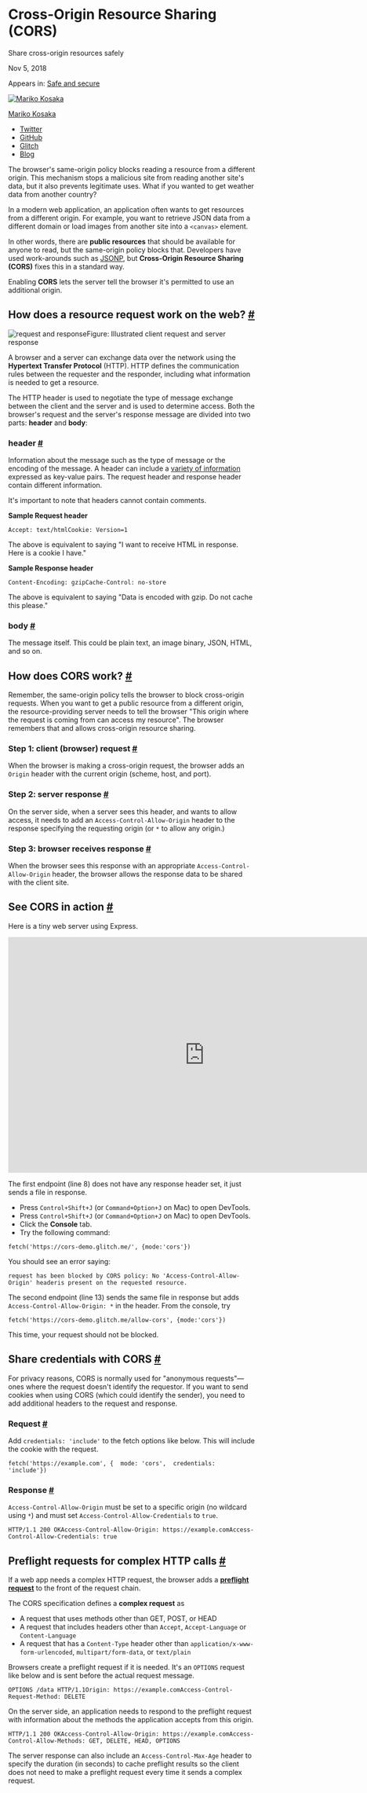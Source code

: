# Cross-Origin Resource Sharing (CORS)

Share cross-origin resources safely

Nov 5, 2018

Appears in: [Safe and secure](https://web.dev/secure)

[![Mariko Kosaka](https://web-dev.imgix.net/image/admin/TaVHIb4KixCUF6XheH7z.jpg?auto=format)](https://web.dev/authors/kosamari)

[Mariko Kosaka](https://web.dev/authors/kosamari)

- [Twitter](https://twitter.com/kosamari)
- [GitHub](https://github.com/kosamari)
- [Glitch](https://glitch.com/@kosamari)
- [Blog](https://kosamari.com/)

The browser's same-origin policy blocks reading a resource from a different origin. This mechanism stops a malicious site from reading another site's data, but it also prevents legitimate uses. What if you wanted to get weather data from another country?

In a modern web application, an application often wants to get resources from a different origin. For example, you want to retrieve JSON data from a different domain or load images from another site into a `<canvas>` element.

In other words, there are **public resources** that should be available for anyone to read, but the same-origin policy blocks that. Developers have used work-arounds such as [JSONP](https://stackoverflow.com/questions/2067472/what-is-jsonp-all-about), but **Cross-Origin Resource Sharing (CORS)** fixes this in a standard way.

Enabling **CORS** lets the server tell the browser it's permitted to use an additional origin.

## How does a resource request work on the web? [#](https://web.dev/cross-origin-resource-sharing/#how-does-a-resource-request-work-on-the-web)

![request and response](https://webdev.imgix.net/cross-origin-resource-sharing/request_response.png)Figure: Illustrated client request and server response

A browser and a server can exchange data over the network using the **Hypertext Transfer Protocol** (HTTP). HTTP defines the communication rules between the requester and the responder, including what information is needed to get a resource.

The HTTP header is used to negotiate the type of message exchange between the client and the server and is used to determine access. Both the browser's request and the server's response message are divided into two parts: **header** and **body**:

### header [#](https://web.dev/cross-origin-resource-sharing/#header)

Information about the message such as the type of message or the encoding of the message. A header can include a [variety of information](https://en.wikipedia.org/wiki/List_of_HTTP_header_fields) expressed as key-value pairs. The request header and response header contain different information.

It's important to note that headers cannot contain comments.

**Sample Request header**

```
Accept: text/htmlCookie: Version=1
```

The above is equivalent to saying "I want to receive HTML in response. Here is a cookie I have."

**Sample Response header**

```
Content-Encoding: gzipCache-Control: no-store
```

The above is equivalent to saying "Data is encoded with gzip. Do not cache this please."

### body [#](https://web.dev/cross-origin-resource-sharing/#body)

The message itself. This could be plain text, an image binary, JSON, HTML, and so on.

## How does CORS work? [#](https://web.dev/cross-origin-resource-sharing/#how-does-cors-work)

Remember, the same-origin policy tells the browser to block cross-origin requests. When you want to get a public resource from a different origin, the resource-providing server needs to tell the browser "This origin where the request is coming from can access my resource". The browser remembers that and allows cross-origin resource sharing.

### Step 1: client (browser) request [#](https://web.dev/cross-origin-resource-sharing/#step-1:-client-(browser)-request)

When the browser is making a cross-origin request, the browser adds an `Origin` header with the current origin (scheme, host, and port).

### Step 2: server response [#](https://web.dev/cross-origin-resource-sharing/#step-2:-server-response)

On the server side, when a server sees this header, and wants to allow access, it needs to add an `Access-Control-Allow-Origin` header to the response specifying the requesting origin (or `*` to allow any origin.)

### Step 3: browser receives response [#](https://web.dev/cross-origin-resource-sharing/#step-3:-browser-receives-response)

When the browser sees this response with an appropriate `Access-Control-Allow-Origin` header, the browser allows the response data to be shared with the client site.

## See CORS in action [#](https://web.dev/cross-origin-resource-sharing/#see-cors-in-action)

Here is a tiny web server using Express.

<iframe allow="camera; clipboard-read; clipboard-write; encrypted-media; geolocation; microphone; midi" loading="lazy" src="https://glitch.com/embed/#!/embed/cors-demo?attributionHidden=true&amp;sidebarCollapsed=true&amp;path=server.js&amp;previewSize=100" title="cors-demo on Glitch" style="box-sizing: border-box; height: 480px; width: 800px; border: 0px;"></iframe>

The first endpoint (line 8) does not have any response header set, it just sends a file in response.

- Press `Control+Shift+J` (or `Command+Option+J` on Mac) to open DevTools.
- Press `Control+Shift+J` (or `Command+Option+J` on Mac) to open DevTools.
- Click the **Console** tab.
- Try the following command:

```
fetch('https://cors-demo.glitch.me/', {mode:'cors'})
```

You should see an error saying:

```
request has been blocked by CORS policy: No 'Access-Control-Allow-Origin' headeris present on the requested resource.
```

The second endpoint (line 13) sends the same file in response but adds `Access-Control-Allow-Origin: *` in the header. From the console, try

```
fetch('https://cors-demo.glitch.me/allow-cors', {mode:'cors'})
```

This time, your request should not be blocked.

## Share credentials with CORS [#](https://web.dev/cross-origin-resource-sharing/#share-credentials-with-cors)

For privacy reasons, CORS is normally used for "anonymous requests"—ones where the request doesn't identify the requestor. If you want to send cookies when using CORS (which could identify the sender), you need to add additional headers to the request and response.

### Request [#](https://web.dev/cross-origin-resource-sharing/#request)

Add `credentials: 'include'` to the fetch options like below. This will include the cookie with the request.

```
fetch('https://example.com', {  mode: 'cors',  credentials: 'include'})
```

### Response [#](https://web.dev/cross-origin-resource-sharing/#response)

`Access-Control-Allow-Origin` must be set to a specific origin (no wildcard using `*`) and must set `Access-Control-Allow-Credentials` to `true`.

```
HTTP/1.1 200 OKAccess-Control-Allow-Origin: https://example.comAccess-Control-Allow-Credentials: true
```

## Preflight requests for complex HTTP calls [#](https://web.dev/cross-origin-resource-sharing/#preflight-requests-for-complex-http-calls)

If a web app needs a complex HTTP request, the browser adds a **[preflight request](https://developer.mozilla.org/en-US/docs/Web/HTTP/CORS#preflighted_requests)** to the front of the request chain.

The CORS specification defines a **complex request** as

- A request that uses methods other than GET, POST, or HEAD
- A request that includes headers other than `Accept`, `Accept-Language` or `Content-Language`
- A request that has a `Content-Type` header other than `application/x-www-form-urlencoded`, `multipart/form-data`, or `text/plain`

Browsers create a preflight request if it is needed. It's an `OPTIONS` request like below and is sent before the actual request message.

```
OPTIONS /data HTTP/1.1Origin: https://example.comAccess-Control-Request-Method: DELETE
```

On the server side, an application needs to respond to the preflight request with information about the methods the application accepts from this origin.

```
HTTP/1.1 200 OKAccess-Control-Allow-Origin: https://example.comAccess-Control-Allow-Methods: GET, DELETE, HEAD, OPTIONS
```

The server response can also include an `Access-Control-Max-Age` header to specify the duration (in seconds) to cache preflight results so the client does not need to make a preflight request every time it sends a complex request.